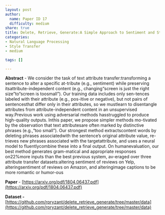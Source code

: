 ```yaml
---
layout: post
author:
  name: Paper ID 17
  difficulty: medium
share: true
title: Delete, Retrieve, Generate:A Simple Approach to Sentiment and Style Transfer
categories:
- Natural Language Processing
- Style Transfer
- medium

tags: []

---
```

**Abstract** - We consider the task of text attribute transfer:transforming a sentence to alter a specific at-tribute (e.g., sentiment) while preserving itsattribute-independent content (e.g., changing“screen is just the right size”to“screen is toosmall”). Our training data includes only sen-tences labeled with their attribute (e.g., pos-itive or negative), but not pairs of sentencesthat differ only in their attributes, so we mustlearn to disentangle attributes from attribute-independent content in an unsupervised way.Previous work using adversarial methods hasstruggled to produce high-quality outputs. Inthis paper, we propose simpler methods mo-tivated by the observation that text attributesare often marked by distinctive phrases (e.g.,“too small”). Our strongest method extractscontent words by deleting phrases associatedwith the sentence’s original attribute value, re-trieves new phrases associated with the targetattribute, and uses a neural model to fluentlycombine these into a final output. On humanevaluation, our best method generates gram-matical and appropriate responses on22%more inputs than the best previous system, av-eraged over three attribute transfer datasets:altering sentiment of reviews on Yelp, alteringsentiment of reviews on Amazon, and alteringimage captions to be more romantic or humor-ous

**Paper** - [https://arxiv.org/pdf/1804.06437.pdf](https://arxiv.org/pdf/1804.06437.pdf)

**Dataset -** [https://github.com/rpryzant/delete_retrieve_generate/tree/master/data](https://github.com/rpryzant/delete_retrieve_generate/tree/master/data)
    